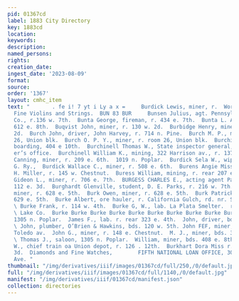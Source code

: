 ```yaml
---
pid: 01367cd
label: 1883 City Directory
key: 1883cd
location: 
keywords: 
description: 
named_persons: 
rights: 
creation_date: 
ingest_date: '2023-08-09'
format: 
source: 
order: '1367'
layout: cmhc_item
text: "       . fe i! 7 yt i Ly a x =     Burdick Lewis, miner, r.  Worcester & Brown,
  Fine Violins and Strings.  BUN 83 BUR     Bunsen Julius, agt. Pennsylvania Lead
  Co., r.136 w. 7th.  Bunta George, fireman, r. 434 e. 7th.  Bunta L. A., miner, r.
  612 e. 8th.  Buqvist John, miner, r. 130 w. 2d.  Burbidge Henry, miner, r. 204 w.
  2d.  Burch John, driver, John Harvey, r. 714 n. Pine.  Burch M. P., miner, r; room
  26, Union blk.  Burch O. P. Y., miner, r. room 26, Union blk.  Burchill Mary Mrs.,
  boarding, 404 e 10th.  Burchinell Thomas W., State inspector general, County Record-
  er’s office.  Burchinell William K., mining, 322 Harrison av., r. 137 w. 4th.  Burdick
  Canning, miner, r. 209 e. 6th.  1019 n. Poplar.  Burdick Sela W., wiper, D. & R.
  G. Ry.,  Burdick Wallace C., miner, r. 508 e. 6th.  Burens Angie Miss, bkkpr. J.
  H. Miller, r. 145 w. Chestnut.  Buress William, mining, r. rear 207 e. 6th.  Burge
  Gideon L., miner, r. 706 e. 7th.  BURGESS CHARLES E., acting agent Pacific Express,
  112 e. 3d.  Burghardt Glenville, student, D. E. Parks, r. 216 w. 7th.  Burk Henry,
  miner, r. 628 e. 5th.  Burk Owen, miner, r. 628 e. 5th.  Burk Patrick, miner, bds.
  629 e. 5th.  Burke Albert, ore hauler, r. California Gulch, rd. nr. Sampling Works.
  \ Burke Frank, r. 114 w. 4th.  Burke G, W., lab. La Plata Smelter.  r. 1019 n. Poplar.
  \ Lake Co.  Burke Burke Burke Burke Burke Burke Burke Burke Burke Bur Ke  James,
  1305 n. Poplar.  James F., lab. r. rear 323 e. 4th.  John, driver, bds. 809 e. 6th.
  \ John, plumber, O’Brien & Hawkins, bds. 120 w. 5th. John FEF, miner, r. 176 s.
  Toledo av.  John G., miner, r. 148 e. Chestnut.  M. J., miner, bds. 322 e. 6th.
  \ Thomas J., saloon, 1305 n. Poplar.  William, miner, bds. 408 e. 8th.  William
  W., chief train oa Union depot, r. 126 . 12th.  Burkhart Dora Miss r. rear 125 w.
  3d.  Diamonds and Fine Watches,        FIFTH NATIONAL LOAN OFFICE, 304 Harrison
  Ave. "
thumbnail: "/img/derivatives/iiif/images/01367cd/full/250,/0/default.jpg"
full: "/img/derivatives/iiif/images/01367cd/full/1140,/0/default.jpg"
manifest: "/img/derivatives/iiif/01367cd/manifest.json"
collection: directories
---
```

